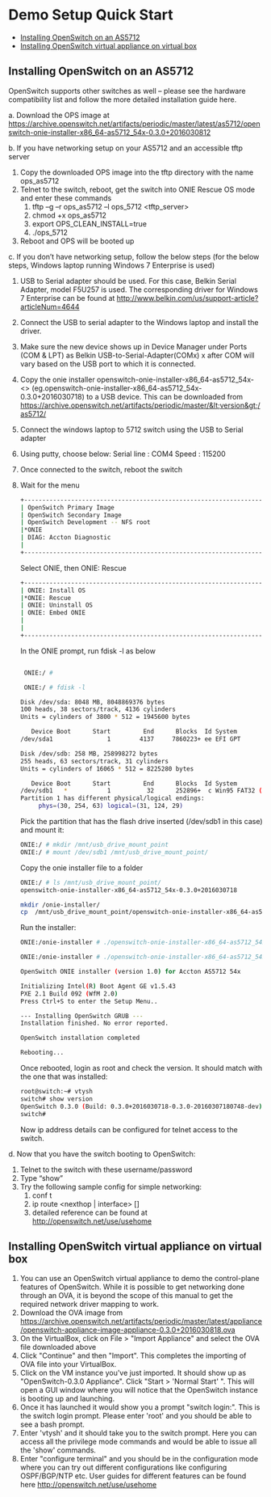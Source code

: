 # Demo Setup Quick Start
- [Installing OpenSwitch on an AS5712](#installing-openswitch-on-an-as5712)
- [Installing OpenSwitch virtual appliance on virtual box](#installing-openswitch-virtual-appliance-on-virtual-box)


## Installing OpenSwitch on an AS5712

OpenSwitch supports other switches as well – please see the hardware compatibility list
and follow the more detailed installation guide here.

a. Download the OPS image at https://archive.openswitch.net/artifacts/periodic/master/latest/as5712/openswitch-onie-installer-x86_64-as5712_54x-0.3.0+2016030812

b. If you have networking setup on your AS5712 and an accessible tftp server
   1. Copy the downloaded OPS image into the tftp directory with the name ops_as5712
   2. Telnet to the switch, reboot, get the switch into ONIE Rescue OS mode and enter these commands
        1. tftp –g –r ops_as5712 –l ops_5712 <tftp_server>
        2. chmod +x ops_as5712
        3. export OPS_CLEAN_INSTALL=true
        4. ./ops_5712
   3. Reboot and OPS will be booted up

c. If you don’t have networking setup, follow the below steps
     (for the below steps, Windows laptop running Windows 7 Enterprise is used)

1. USB to Serial adapter should be used.  For this case, Belkin Serial Adapter,
       model F5U257 is used.  The corresponding driver for Windows 7 Enterprise can
       be found at http://www.belkin.com/us/support-article?articleNum=4644
2. Connect the USB to serial adapter to the Windows laptop
       and install the driver.
3. Make sure the new device shows up in Device Manager under
       Ports (COM & LPT) as Belkin USB-to-Serial-Adapter(COMx)
       x after COM will vary based on the USB port to which it is connected.
4. Copy the onie installer openswitch-onie-installer-x86_64-as5712_54x-<>
       (eg.openswitch-onie-installer-x86_64-as5712_54x-0.3.0+2016030718)
       to a USB device.  This can be downloaded from https://archive.openswitch.net/artifacts/periodic/master/&lt;version&gt;/as5712/
 5. Connect the windows laptop to 5712 switch using the USB to Serial adapter
6. Using putty, choose below:
       Serial line : COM4
       Speed : 115200
7. Once connected to the switch, reboot the switch

8. Wait for the menu
    ```bash
    +----------------------------------------------------------------------------+
    | OpenSwitch Primary Image                                                   |
    | OpenSwitch Secondary Image                                                 |
    | OpenSwitch Development -- NFS root                                         |
    |*ONIE                                                                       |
    | DIAG: Accton Diagnostic                                                    |
    |                                                                            |
    +----------------------------------------------------------------------------+
    ```

    Select ONIE, then ONIE: Rescue

    ```bash
    +----------------------------------------------------------------------------+
    | ONIE: Install OS                                                           |
    |*ONIE: Rescue                                                               |
    | ONIE: Uninstall OS                                                         |                                                                            | ONIE: Update ONIE                                                          |
    | ONIE: Embed ONIE                                                           |
    |                                                                            |
    |                                                                            |
    +----------------------------------------------------------------------------+
    ```
    In the ONIE prompt, run fdisk -l as below

    ```bash

     ONIE:/ #

     ONIE:/ # fdisk -l

    Disk /dev/sda: 8048 MB, 8048869376 bytes
    100 heads, 38 sectors/track, 4136 cylinders
    Units = cylinders of 3800 * 512 = 1945600 bytes

       Device Boot      Start         End      Blocks  Id System
    /dev/sda1               1        4137     7860223+ ee EFI GPT

    Disk /dev/sdb: 258 MB, 258998272 bytes
    255 heads, 63 sectors/track, 31 cylinders
    Units = cylinders of 16065 * 512 = 8225280 bytes

       Device Boot      Start         End      Blocks  Id System
    /dev/sdb1   *           1          32      252896+  c Win95 FAT32 (LBA)
    Partition 1 has different physical/logical endings:
         phys=(30, 254, 63) logical=(31, 124, 29)
    ```

    Pick the partition that has the flash drive inserted (/dev/sdb1 in this case) and mount it:
    ```bash
    ONIE:/ # mkdir /mnt/usb_drive_mount_point
    ONIE:/ # mount /dev/sdb1 /mnt/usb_drive_mount_point/
    ```

    Copy the onie installer file to a folder
    ```bash
    ONIE:/ # ls /mnt/usb_drive_mount_point/
    openswitch-onie-installer-x86_64-as5712_54x-0.3.0+2016030718

    mkdir /onie-installer/
    cp  /mnt/usb_drive_mount_point/openswitch-onie-installer-x86_64-as5712_54x-0.3.0+2016030718 /onie-installer/
    ```

    Run the installer:
    ```bash
    ONIE:/onie-installer # ./openswitch-onie-installer-x86_64-as5712_54x-0.3.0\+2016030718

    ONIE:/onie-installer # ./openswitch-onie-installer-x86_64-as5712_54x-0.3.0\+2016030718

    OpenSwitch ONIE installer (version 1.0) for Accton AS5712 54x

    Initializing Intel(R) Boot Agent GE v1.5.43
    PXE 2.1 Build 092 (WfM 2.0)
    Press Ctrl+S to enter the Setup Menu..

    --- Installing OpenSwitch GRUB ---
    Installation finished. No error reported.

    OpenSwitch installation completed

    Rebooting...
    ```

    Once rebooted, login as root and check the version.  It should match with the one that was installed:
    ```bash
    root@switch:~# vtysh
    switch# show version
    OpenSwitch 0.3.0 (Build: 0.3.0+2016030718-0.3.0-20160307180748-dev)
    switch#
    ```

    Now ip address details can be configured for telnet access to the switch.

d. Now that you have the switch booting to OpenSwitch:

   1. Telnet to the switch with these username/password
   2. Type “show”
   3. Try the following sample config for simple networking:
      1. conf t
      2. ip route <destination> <nexthop | interface> [<distance>]
      3. detailed reference can be found at http://openswitch.net/use/usehome

## Installing OpenSwitch virtual appliance on virtual box

   1. You can use an OpenSwitch virtual appliance to demo the control-plane features of OpenSwitch.
      While it is possible to get networking done through an OVA, it is beyond the scope of this manual to get the
      required network driver mapping to work.
   2. Download the OVA image from
      https://archive.openswitch.net/artifacts/periodic/master/latest/appliance/openswitch-appliance-image-appliance-0.3.0+2016030818.ova
   3. On the VirtualBox, click on File > "Import Appliance" and select the OVA file downloaded above
   4. Click "Continue" and then "Import". This completes the importing of OVA file into your VirtualBox.
   5. Click on the VM instance you've just imported. It should show up as "OpenSwitch-0.3.0 Appliance".
      Click "Start > 'Normal Start' ".
      This will open a GUI window where you will notice that the OpenSwitch instance is booting up and launching.
   6. Once it has launched it would show you a prompt "switch login:". This is the switch login prompt.
      Please enter 'root' and you should be able to see a bash prompt.
   7. Enter 'vtysh' and it should take you to the switch prompt. Here you can access all the privilege mode
      commands and would be able to issue all the 'show' commands.
   8. Enter "configure terminal" and you should be in the configuration mode where you can try out different
      configurations like configuring OSPF/BGP/NTP etc. User guides for different features can be found here
      http://openswitch.net/use/usehome

